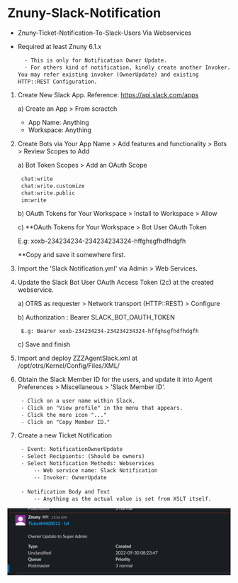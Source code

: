 # Znuny-Slack-Notification
- Znuny-Ticket-Notification-To-Slack-Users Via Webservices
- Required at least Znuny 6.1.x

		- This is only for Notification Owner Update.
		- For others kind of notification, kindly create another Invoker. You may refer existing invoker (OwnerUpdate) and existing HTTP::REST Configuration.


1. Create New Slack App. Reference: https://api.slack.com/apps

	a) Create an App > From scractch
	- App Name: Anything
	- Workspace: Anything 


2. Create Bots via Your App Name > Add features and functionality > Bots > Review Scopes to Add

	a) Bot Token Scopes > Add an OAuth Scope

		chat:write
		chat:write.customize
		chat:write.public
		im:write

	b) OAuth Tokens for Your Workspace > Install to Workspace > Allow

	c) **OAuth Tokens for Your Workspace > Bot User OAuth Token

	E.g: xoxb-234234234-234234234324-hffghsgfhdfhdgfh

	**Copy and save it somewhere first.


3. Import the 'Slack Notification.yml' via Admin > Web Services.


4. Update the Slack Bot User OAuth Access Token (2c) at the created webservice.

	a) OTRS as requester > Network transport (HTTP::REST) > Configure
	
	b) Authorization : Bearer SLACK_BOT_OAUTH_TOKEN
	
		E.g: Bearer xoxb-234234234-234234234324-hffghsgfhdfhdgfh

	c) Save and finish
	

5. Import and deploy ZZZAgentSlack.xml at /opt/otrs/Kernel/Config/Files/XML/


6. Obtain the Slack Member ID for the users, and update it into Agent Preferences > Miscellaneous > 'Slack Member ID'. 	

		- Click on a user name within Slack.  
		- Click on "View profile" in the menu that appears.  
		- Click the more icon "..."  
		- Click on "Copy Member ID."  


7. Create a new Ticket Notification  

		- Event: NotificationOwnerUpdate
		- Select Recipients: (Should be owners)
		- Select Notification Methods: Webservices 
			-- Web service name: Slack Notification
			-- Invoker: OwnerUpdate 
		
		- Notification Body and Text
			-- Anything as the actual value is set from XSLT itself.
		
![Screenshot](AgentSlack.png)

